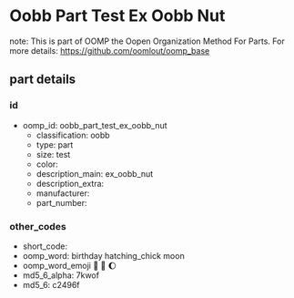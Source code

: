 # Oobb Part Test Ex Oobb Nut  

note: This is part of OOMP the Oopen Organization Method For Parts. For more details: https://github.com/oomlout/oomp_base

##  part details





### id
* oomp_id: oobb_part_test_ex_oobb_nut
  * classification: oobb
  * type: part
  * size: test
  * color: 
  * description_main: ex_oobb_nut
  * description_extra: 
  * manufacturer: 
  * part_number: 

### other_codes
* short_code: 
* oomp_word: birthday hatching_chick moon
* oomp_word_emoji :birthday: :hatching_chick: :moon:
* md5_6_alpha: 7kwof
* md5_6: c2496f